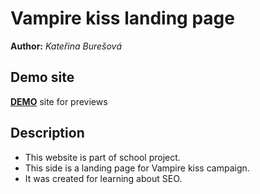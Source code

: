 # Vampire kiss landing page
**Author:** *Kateřina Burešová*
## Demo site
**[DEMO](https://pslib-cz.github.io/2020l4web-campaign-KatBuresova/)** site for previews
## Description
* This website is part of school project.
* This side is a landing page for Vampire kiss campaign.
* It was created for learning about SEO.
